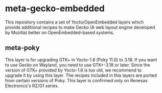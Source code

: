 meta-gecko-embedded
===================

This repository contains a set of Yocto/OpenEmbedded layers which provide
additional recipes to make Gecko (A web layout engine developed by Mozilla)
better on OpenEmbedded-based systems.

meta-poky
---------
This layer is for upgrading GTK+ in Yocto-1.6 (Poky 11.0) to 3.18.
If you want to use Gecko on Wayland, you need to use GTK+-3.18 or later.
Since the version of GTK+ provided by Yocto-1.6 is too old, we recommend
to upgrade it by using this layer. The recipes included in this layers
are ported from certain versions of Poky.
This layer is confirmed only on Renesas Electronics's RZ/G1 series.
